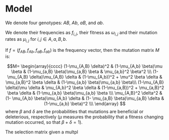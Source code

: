 # Model

We denote four genotypes: $AB$, $Ab$, $aB$, and $ab$.

We denote their frequencies as $f_{i,j}$, their fitness as $\omega_{i,j}$ and their mutation rates as $\mu_{i,j}$ for $i,j \in {A,a,B,b}$.

If $f=(f_{AB}, f_{Ab}, f_{aB}, f_{ab})$ is the frequency vector, then the mutation matrix $M$ is:

$$M=
\begin{array}{cccc}
(1-\mu_{A,B} \delta)^2 & (1-\mu_{A,b} \beta)\mu \beta & (1-\mu_{a,B} \beta)\mu_{a,B} \beta & \mu_{a,b}^2 \beta^2 \\\
(1-\mu_{A,B} \delta)\mu_{A,B} \delta & (1-\mu_{A,b})^2 + \mu^2 \beta \delta & \mu_{a,B}^2 \beta \delta & (1-\mu_{a,b} \beta)\mu_{a,b} \beta\\\
(1-\mu_{A,B} \delta)\mu \delta & \mu_{A,b}^2 \beta \delta & (1-\mu_{a,B})^2 + \mu_{a,B}^2 \beta \delta & (1-\mu_{a,b} \beta)\mu_{a,b} \beta \\\
\mu_{A,B}^2 \delta^2 & (1- \mu_{A,b} \beta)\mu_{A,b} \delta & (1- \mu_{a,B} \beta)\mu_{a,B} \delta & (1-\mu_{a,b} \beta)^2 \\\
\end{array} 
$$
where $\beta$ and $\delta$ are the probabilities that mutations are beneficial or deleterious, respectively ($\mu$ measures the probability that a fitness changing mutation occurred, so that $\beta+\delta=1$).

The selection matrix given a multpl
